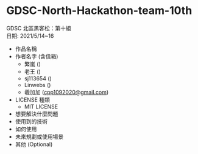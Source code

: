 # GDSC-North-Hackathon-team-10th
GDSC 北區黑客松：第十組  
日期: 2021/5/14~16

* 作品名稱
* 作者名字 (含信箱)
    * 繁嵐 ()
    * 老王 ()
    * sj113654 ()
    * Linwebs ()
    * 羲加加 (cpp1092020@gmail.com)
* LICENSE 種類
    * MIT LICENSE
* 想要解決什麼問題
* 使用到的技術
* 如何使用
* 未來規劃或使用場景
* 其他 (Optional)
